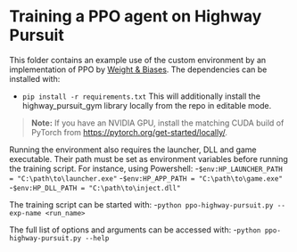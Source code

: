 # Training a PPO agent on Highway Pursuit

This folder contains an example use of the custom environment by an implementation of PPO by [Weight & Biases](https://github.com/vwxyzjn/ppo-implementation-details).
The dependencies can be installed with:
- `pip install -r requirements.txt`
This will additionally install the highway_pursuit_gym library locally from the repo in editable mode.

> **Note:** If you have an NVIDIA GPU, install the matching CUDA build of PyTorch from https://pytorch.org/get-started/locally/.

Running the environment also requires the launcher, DLL and game executable. Their path must be set as environment variables before running the training script.
For instance, using Powershell:
-`$env:HP_LAUNCHER_PATH = "C:\path\to\launcher.exe"`
-`$env:HP_APP_PATH = "C:\path\to\game.exe"`
-`$env:HP_DLL_PATH = "C:\path\to\inject.dll"`

The training script can be started with:
-`python ppo-highway-pursuit.py --exp-name <run_name>`

The full list of options and arguments can be accessed with:
-`python ppo-highway-pursuit.py --help`